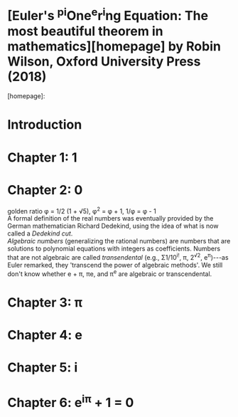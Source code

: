 # [Euler's <sup>pi</sup>One<sup>e</sup>r<sup>i</sup>ng Equation: The most beautiful theorem in mathematics][homepage] by Robin Wilson, Oxford University Press (2018)

[homepage]: 

# Introduction

# Chapter 1: 1

# Chapter 2: 0

golden ratio φ = 1/2 (1 + √5), φ<sup>2</sup> = φ + 1, 1/φ = φ - 1<br>
A formal definition of the real numbers was eventually provided by the German
 mathematician Richard Dedekind, using the idea of what is now called a
 *Dedekind cut*.<br>
*Algebraic numbers* (generalizing the rational numbers) are numbers that are
 solutions to polynomial equations with integers as coefficients. Numbers that
 are not algebraic are called *transendental* (e.g., Σ1/10<sup>i!</sup>, π,
 2<sup>√2</sup>, e<sup>π</sup>)---as Euler remarked, they 'transcend the power
 of algebraic methods'. We still don't know whether e + π, πe, and π<sup>e</sup>
 are algebraic or transcendental.

# Chapter 3: π

# Chapter 4: e

# Chapter 5: i

# Chapter 6: e<sup>iπ</sup> + 1 = 0

